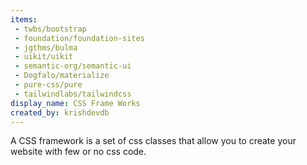 ```yaml
---
items:
 - twbs/bootstrap
 - foundation/foundation-sites
 - jgthms/bulma
 - uikit/uikit
 - semantic-org/semantic-ui
 - Dogfalo/materialize
 - pure-css/pure
 - tailwindlabs/tailwindcss
display_name: CSS Frame Works
created_by: krishdevdb
---
```

A CSS framework is a set of css classes that allow you to create your website with few or no css code.
